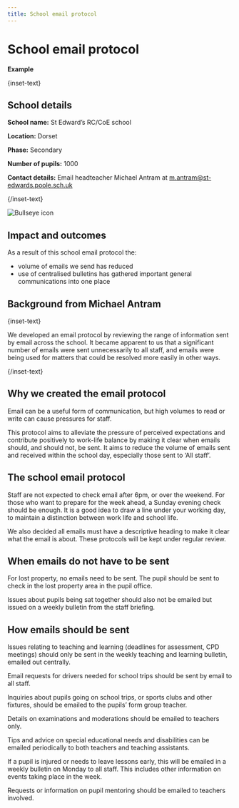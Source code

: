 ```yaml
---
title: School email protocol
---
```


# School email protocol

<strong class="govuk-tag">Example</strong>

{inset-text}

## School details

**School name:** St Edward’s RC/CoE school

**Location:** Dorset

**Phase:** Secondary

**Number of pupils:** 1000

**Contact details:** Email headteacher Michael Antram at <m.antram@st-edwards.poole.sch.uk> 

{/inset-text}

<div class="govuk-grid-row dfe-width-container">
  <div class="govuk-grid-column-full">
    <div class="info-box">
      <div class="info-box__corner">
        <img src="/assets/images/bullseye.svg" alt="Bullseye icon">
      </div>
      <h2 class="govuk-heading-m">
        Impact and outcomes
      </h2>
      <p>
        As a result of this school email protocol the: 
      </p>
      <p>
        <ul>
          <li>volume of emails we send has reduced</li>
          <li>use of centralised bulletins has gathered important general communications into one place</li>
        </ul>
      </p>
    </div>
  </div>
</div>

## Background from Michael Antram 

{inset-text}

We developed an email protocol by reviewing the range of information sent by email across the school. It became apparent to us that a significant number of emails were sent unnecessarily to all staff, and emails were being used for matters that could be resolved more easily in other ways. 

{/inset-text}

## Why we created the email protocol  

Email can be a useful form of communication, but high volumes to read or write can cause pressures for staff.  

This protocol aims to alleviate the pressure of perceived expectations and contribute positively to work-life balance by making it clear when emails should, and should not, be sent. It aims to reduce the volume of emails sent and received within the school day, especially those sent to ‘All staff’.  

## The school email protocol 

Staff are not expected to check email after 6pm, or over the weekend. For those who want to prepare for the week ahead, a Sunday evening check should be enough. It is a good idea to draw a line under your working day, to maintain a distinction between work life and school life. 

We also decided all emails must have a descriptive heading to make it clear what the email is about. These protocols will be kept under regular review.   

## When emails do not have to be sent 

For lost property, no emails need to be sent. The pupil should be sent to check in the lost property area in the pupil office. 

Issues about pupils being sat together should also not be emailed but issued on a weekly bulletin from the staff briefing. 

## How emails should be sent 

Issues relating to teaching and learning (deadlines for assessment, CPD meetings) should only be sent in the weekly teaching and learning bulletin, emailed out centrally. 

Email requests for drivers needed for school trips should be sent by email to all staff. 

Inquiries about pupils going on school trips, or sports clubs and other fixtures, should be emailed to the pupils’ form group teacher. 

Details on examinations and moderations should be emailed to teachers only. 

Tips and advice on special educational needs and disabilities can be emailed periodically to both teachers and teaching assistants. 

If a pupil is injured or needs to leave lessons early, this will be emailed in a weekly bulletin on Monday to all staff. This includes other information on events taking place in the week.  

Requests or information on pupil mentoring should be emailed to teachers involved.  
